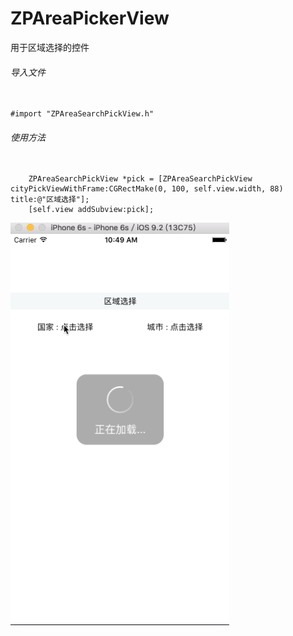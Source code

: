 # ZPAreaPickerView
用于区域选择的控件

###### 导入文件
<pre><code>
#import "ZPAreaSearchPickView.h"
</code></pre>

###### 使用方法

<pre><code>
    ZPAreaSearchPickView *pick = [ZPAreaSearchPickView cityPickViewWithFrame:CGRectMake(0, 100, self.view.width, 88) title:@"区域选择"];
    [self.view addSubview:pick];
</code></pre>

![](https://github.com/NewUnsigned/ZPAreaPickerView/blob/master/ZPAreaPickerView/2016-02-19%2010_56_01.gif)
